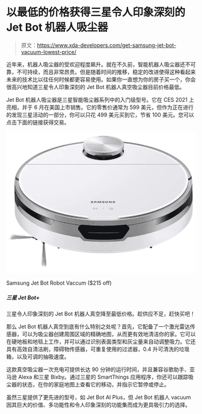 # 以最低的价格获得三星令人印象深刻的 Jet Bot 机器人吸尘器

> 原文：<https://www.xda-developers.com/get-samsung-jet-bot-vacuum-lowest-price/>

近年来，机器人吸尘器的受欢迎程度飙升。就在不久前，智能机器人吸尘器还不可靠，不可持续，而且非常昂贵。但是随着时间的推移，稳定的改进使得这种看起来未来的技术比以往任何时候都更容易使用。如果你一直想为你的房子买一个，你会很高兴地知道三星令人印象深刻的 Jet Bot 机器人真空吸尘器目前价格最低。

Jet Bot 机器人吸尘器是三星智能吸尘器系列中的入门级型号。它在 CES 2021 上亮相，并于 6 月在美国上市销售。它的零售价通常为 599 美元，但作为正在进行的发现三星活动的一部分，你可以只花 499 美元买到它，节省 100 美元。您可以点击下面的链接获得交易。

 <picture>![The Samsung Jet Bot Robot Vacuum is an automated vaccum cleaner that can be controlled via the SmartThings app or using voice commands to clean your house more easily.](img/71a061b693c697b619f53e0d0b6b3776.png)</picture> 

Samsung Jet Bot Robot Vaccum ($215 off)

##### 三星 Jet Bot+

三星令人印象深刻的 Jet Bot 机器人真空降至最低价格。趁供应不足，赶快买吧！

那么 Jet Bot 机器人真空到底有什么特别之处呢？首先，它配备了一个激光雷达传感器，可以为吸尘器创建周围区域的精确地图，从而更有效地清洁你的家。它可以在硬地板和地毯上工作，并可以通过识别表面类型和灰尘量来自动调整吸力。它还具有高效自清洁刷，障碍物传感器，可重复使用的过滤器，0.4 升可清洗的垃圾箱，以及可调的抽吸速度。

这款真空吸尘器一次充电可提供长达 90 分钟的运行时间，并且兼容谷歌助手、亚马逊 Alexa 和三星 Bixby。通过三星的 SmartThings 应用程序，你还可以跟踪吸尘器的状态，在你的家庭地图上查看它的移动，并指示它暂停或停止。

虽然三星提供了更先进的型号，如 Jet Bot AI Plus，但 Jet Bot 机器人 vacuum 因其巨大的价值、多功能性和令人印象深刻的功能集而成为更具吸引力的选择。